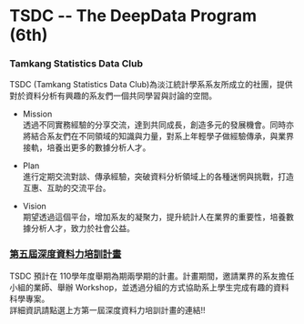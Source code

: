 # TSDC -- The DeepData Program (6th)
### Tamkang Statistics Data Club
TSDC (Tamkang Statistics Data Club)為淡江統計學系系友所成立的社團，提供對於資料分析有興趣的系友們一個共同學習與討論的空間。

+ Mission <br>
  透過不同實務經驗的分享交流，達到共同成長，創造多元的發展機會。同時亦將結合系友們在不同領域的知識與力量，對系上年輕學子做經驗傳承，與業界接軌，培養出更多的數據分析人才。

+ Plan <br>
  進行定期交流對談、傳承經驗，突破資料分析領域上的各種迷惘與挑戰，打造互惠、互助的交流平台。

+ Vision <br>
  期望透過這個平台，增加系友的凝聚力，提升統計人在業界的重要性，培養數據分析人才，致力於社會公益。


### <a href="https://tkustatdc.github.io/deepdata_program_6th/">第五屆深度資料力培訓計畫</a>
TSDC 預計在 110學年度舉期為期兩學期的計畫。計畫期間，邀請業界的系友擔任小組的業師、舉辦 Workshop，並透過分組的方式協助系上學生完成有趣的資料科學專案。 
<br>
詳細資訊請點選上方第一屆深度資料力培訓計畫的連結!!
